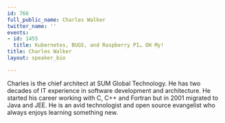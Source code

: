 ```yaml
---
id: 766
full_public_name: Charles Walker
twitter_name: ''
events:
- id: 1455
  title: Kubernetes, BUGS, and Raspberry PI… OH My!
title: Charles Walker
layout: speaker_bio

---
```

Charles is the chief architect at SUM Global Technology. He has two decades of IT experience in software development and architecture. He started his career working with C, C++ and Fortran but in 2001 migrated to Java and JEE. He is an avid technologist and open source evangelist who always enjoys learning something new.